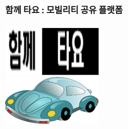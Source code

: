 # 함께 타요 : 모빌리티 공유 플랫폼
# <img src="logo.png"  width="300" height="150"> <img src="car.png"  width="300" height="150">




